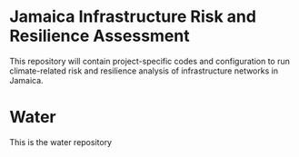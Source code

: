 # Jamaica Infrastructure Risk and Resilience Assessment

This repository will contain project-specific codes and configuration to run climate-related risk and 
resilience analysis of infrastructure networks in Jamaica.

# Water

This is the water repository

